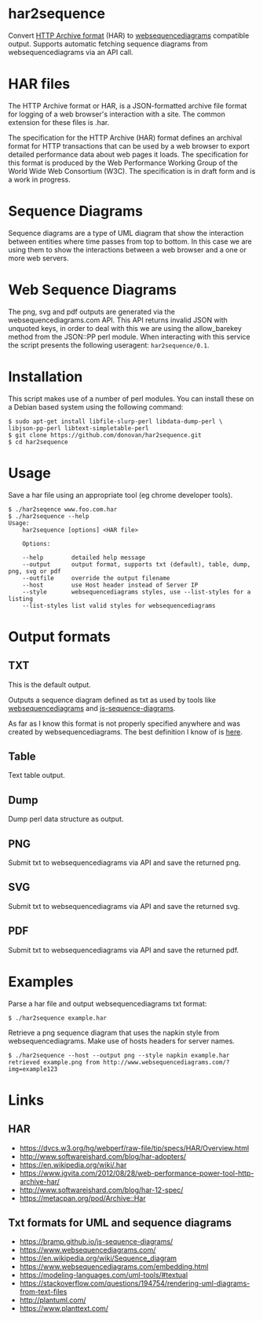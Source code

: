 # har2sequence

Convert [HTTP Archive
format](https://dvcs.w3.org/hg/webperf/raw-file/tip/specs/HAR/Overview.html)
(HAR) to [websequencediagrams](https://www.websequencediagrams.com/) compatible
output. Supports automatic fetching sequence diagrams from websequencediagrams
via an API call.

# HAR files

The HTTP Archive format or HAR, is a JSON-formatted archive file format for
logging of a web browser's interaction with a site. The common extension for
these files is .har.

The specification for the HTTP Archive (HAR) format defines an archival format
for HTTP transactions that can be used by a web browser to export detailed
performance data about web pages it loads. The specification for this format is
produced by the Web Performance Working Group of the World Wide Web Consortium
(W3C). The specification is in draft form and is a work in progress.

# Sequence Diagrams

Sequence diagrams are a type of UML diagram that show the interaction between
entities where time passes from top to bottom. In this case we are using them
to show the interactions between a web browser and a one or more web servers.

# Web Sequence Diagrams

The png, svg and pdf outputs are generated via the websequencediagrams.com API.
This API returns invalid JSON with unquoted keys, in order to deal with this we
are using the allow_barekey method from the JSON::PP perl module. When
interacting with this service the script presents the following useragent:
`har2sequence/0.1`.

# Installation

This script makes use of a number of perl modules. You can install these on a
Debian based system using the following command:

    $ sudo apt-get install libfile-slurp-perl libdata-dump-perl \
    libjson-pp-perl libtext-simpletable-perl
    $ git clone https://github.com/donovan/har2sequence.git
    $ cd har2sequence

# Usage

Save a har file using an appropriate tool (eg chrome developer tools).

    $ ./har2seqence www.foo.com.har
    $ ./har2sequence --help
    Usage:
        har2sequence [options] <HAR file>

        Options:

        --help        detailed help message
        --output      output format, supports txt (default), table, dump, png, svg or pdf
        --outfile     override the output filename
        --host        use Host header instead of Server IP
        --style       websequencediagrams styles, use --list-styles for a listing
        --list-styles list valid styles for websequencediagrams

# Output formats

## TXT

This is the default output.

Outputs a sequence diagram defined as txt as used by tools like
[websequencediagrams](https://www.websequencediagrams.com/) and
[js-sequence-diagrams](https://bramp.github.io/js-sequence-diagrams/).

As far as I know this format is not properly specified anywhere and was created
by websequencediagrams. The best definition I know of is
[here](https://www.websequencediagrams.com/examples.html).

## Table

Text table output.

## Dump

Dump perl data structure as output.

## PNG

Submit txt to websequencediagrams via API and save the returned png.

## SVG

Submit txt to websequencediagrams via API and save the returned svg.

## PDF

Submit txt to websequencediagrams via API and save the returned pdf.

# Examples

Parse a har file and output websequencediagrams txt format:

    $ ./har2sequence example.har

Retrieve a png sequence diagram that uses the napkin style from
websequencediagrams. Make use of hosts headers for server names.

    $ ./har2sequence --host --output png --style napkin example.har
    retrieved example.png from http://www.websequencediagrams.com/?img=example123

# Links

## HAR

* https://dvcs.w3.org/hg/webperf/raw-file/tip/specs/HAR/Overview.html
* http://www.softwareishard.com/blog/har-adopters/
* https://en.wikipedia.org/wiki/.har
* https://www.igvita.com/2012/08/28/web-performance-power-tool-http-archive-har/
* http://www.softwareishard.com/blog/har-12-spec/
* https://metacpan.org/pod/Archive::Har

## Txt formats for UML and sequence diagrams

* https://bramp.github.io/js-sequence-diagrams/
* https://www.websequencediagrams.com/
* https://en.wikipedia.org/wiki/Sequence_diagram
* https://www.websequencediagrams.com/embedding.html
* https://modeling-languages.com/uml-tools/#textual
* https://stackoverflow.com/questions/194754/rendering-uml-diagrams-from-text-files
* http://plantuml.com/
* https://www.planttext.com/
